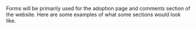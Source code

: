 
Forms will be primarily used for the adoption page and comments section of the website. Here are some examples of what some sections would look like.
